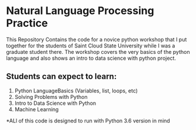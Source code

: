 # Natural Language Processing Practice
This Repository Contains the code for a novice python workshop that I put together for the students of Saint Cloud State University while I was a graduate student there.  The workshop covers the very basics of the python language and also shows an intro to data science with python project.

## **Students can expect to learn:** 
  1. Python LanguageBasics (Variables, list, loops, etc)
  2. Solving Problems with Python
  3. Intro to Data Science with Python
  4. Machine Learning  

*ALl of this code is designed to run with Python 3.6 version in mind
